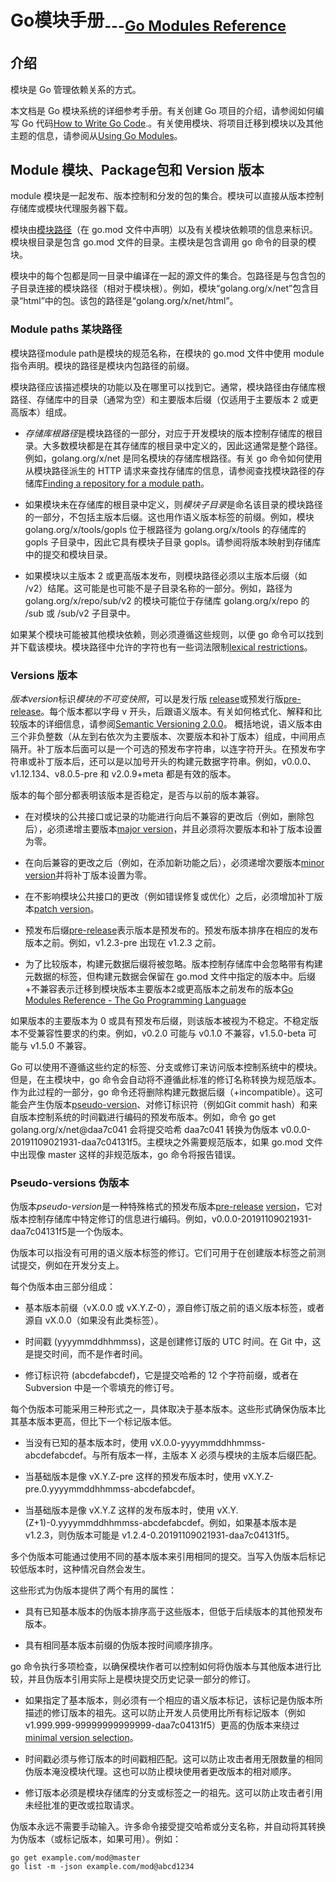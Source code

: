 # Go模块手册<sub>---[Go Modules Reference](https://go.dev/ref/mod)</sub>

## 介绍

模块是 Go 管理依赖关系的方式。

本文档是 Go 模块系统的详细参考手册。有关创建 Go 项目的介绍，请参阅如何编写 Go 代码[How to Write Go Code](https://go.dev/doc/code.html).。有关使用模块、将项目迁移到模块以及其他主题的信息，请参阅从[Using Go Modules](https://blog.golang.org/using-go-modules)。

## Module 模块、Package包和 Version 版本

module 模块是一起发布、版本控制和分发的包的集合。模块可以直接从版本控制存储库或模块代理服务器下载。

模块由[模块路径](https://go.dev/ref/mod#glos-module-path)（在 go.mod 文件中声明）以及有关模块依赖项的信息来标识。模块根目录是包含 go.mod 文件的目录。主模块是包含调用 go 命令的目录的模块。

模块中的每个包都是同一目录中编译在一起的源文件的集合。包路径是与包含包的子目录连接的模块路径（相对于模块根）。例如，模块“golang.org/x/net”包含目录“html”中的包。该包的路径是“golang.org/x/net/html”。

### Module paths 某块路径

模块路径module path是模块的规范名称，在模块的 go.mod 文件中使用 module 指令声明。模块的路径是模块内包路径的前缀。

模块路径应该描述模块的功能以及在哪里可以找到它。通常，模块路径由存储库根路径、存储库中的目录（通常为空）和主要版本后缀（仅适用于主要版本 2 或更高版本）组成。

- *存储库根路径*是模块路径的一部分，对应于开发模块的版本控制存储库的根目录。大多数模块都是在其存储库的根目录中定义的，因此这通常是整个路径。例如，golang.org/x/net 是同名模块的存储库根路径。有关 go 命令如何使用从模块路径派生的 HTTP 请求来查找存储库的信息，请参阅查找模块路径的存储库[Finding a repository for a module path](https://go.dev/ref/mod#vcs-find)。

- 如果模块未在存储库的根目录中定义，则*模块子目录*是命名该目录的模块路径的一部分，不包括主版本后缀。这也用作语义版本标签的前缀。例如，模块 golang.org/x/tools/gopls 位于根路径为 golang.org/x/tools 的存储库的 gopls 子目录中，因此它具有模块子目录 gopls。请参阅将版本映射到存储库中的提交和模块目录。

- 如果模块以主版本 2 或更高版本发布，则模块路径必须以主版本后缀（如 /v2）结尾。这可能是也可能不是子目录名称的一部分。例如，路径为 golang.org/x/repo/sub/v2 的模块可能位于存储库 golang.org/x/repo 的 /sub 或 /sub/v2 子目录中。

如果某个模块可能被其他模块依赖，则必须遵循这些规则，以便 go 命令可以找到并下载该模块。模块路径中允许的字符也有一些词法限制[lexical restrictions](https://go.dev/ref/mod#go-mod-file-ident)。

### Versions 版本

*版本version*标识*模块的不可变快照*，可以是发行版 [release](https://go.dev/ref/mod#glos-release-version)或预发行版[pre-release](https://go.dev/ref/mod#glos-pre-release-version)。每个版本都以字母 v 开头，后跟语义版本。有关如何格式化、解释和比较版本的详细信息，请参阅[Semantic Versioning 2.0.0](https://semver.org/spec/v2.0.0.html)。
概括地说，语义版本由三个非负整数（从左到右依次为主要版本、次要版本和补丁版本）组成，中间用点隔开。补丁版本后面可以是一个可选的预发布字符串，以连字符开头。在预发布字符串或补丁版本后，还可以是以加号开头的构建元数据字符串。例如，v0.0.0、v1.12.134、v8.0.5-pre 和 v2.0.9+meta 都是有效的版本。

版本的每个部分都表明该版本是否稳定，是否与以前的版本兼容。

- 在对模块的公共接口或记录的功能进行向后不兼容的更改后（例如，删除包后），必须递增主要版本[major version](https://go.dev/ref/mod#glos-major-version)，并且必须将次要版本和补丁版本设置为零。

- 在向后兼容的更改之后（例如，在添加新功能之后），必须递增次要版本[minor version](https://go.dev/ref/mod#glos-minor-version)并将补丁版本设置为零。

- 在不影响模块公共接口的更改（例如错误修复或优化）之后，必须增加补丁版本[patch version](https://go.dev/ref/mod#glos-patch-version)。

- 预发布后缀[pre-release](https://go.dev/ref/mod#glos-pre-release-version)表示版本是预发布的。预发布版本排序在相应的发布版本之前。例如，v1.2.3-pre 出现在 v1.2.3 之前。

- 为了比较版本，构建元数据后缀将被忽略。版本控制存储库中会忽略带有构建元数据的标签，但构建元数据会保留在 go.mod 文件中指定的版本中。后缀+不兼容表示迁移到模块版本主要版本2或更高版本之前发布的版本[Go Modules Reference - The Go Programming Language](https://go.dev/ref/mod#non-module-compat)

如果版本的主要版本为 0 或具有预发布后缀，则该版本被视为不稳定。不稳定版本不受兼容性要求的约束。例如，v0.2.0 可能与 v0.1.0 不兼容，v1.5.0-beta 可能与 v1.5.0 不兼容。

Go 可以使用不遵循这些约定的标签、分支或修订来访问版本控制系统中的模块。但是，在主模块中，go 命令会自动将不遵循此标准的修订名称转换为规范版本。作为此过程的一部分，go 命令还将删除构建元数据后缀（+incompatible）。这可能会产生伪版本[pseudo-version](https://go.dev/ref/mod#glos-pseudo-version)、对修订标识符（例如Git commit hash）和来自版本控制系统的时间戳进行编码的预发布版本。例如，命令 go get golang.org/x/net@daa7c041 会将提交哈希 daa7c041 转换为伪版本 v0.0.0-20191109021931-daa7c04131f5。主模块之外需要规范版本，如果 go.mod 文件中出现像 master 这样的非规范版本，go 命令将报告错误。

### Pseudo-versions 伪版本

伪版本*pseudo-version*是一种特殊格式的预发布版本[pre-release](https://go.dev/ref/mod#glos-pre-release-version) [version](https://go.dev/ref/mod#glos-version)，它对版本控制存储库中特定修订的信息进行编码。例如，v0.0.0-20191109021931-daa7c04131f5是一个伪版本。

伪版本可以指没有可用的语义版本标签的修订。它们可用于在创建版本标签之前测试提交，例如在开发分支上。

每个伪版本由三部分组成：

- 基本版本前缀（vX.0.0 或 vX.Y.Z-0），源自修订版之前的语义版本标签，或者源自 vX.0.0（如果没有此类标签）。

- 时间戳 (yyyymmddhhmmss)，这是创建修订版的 UTC 时间。在 Git 中，这是提交时间，而不是作者时间。

- 修订标识符 (abcdefabcdef)，它是提交哈希的 12 个字符前缀，或者在 Subversion 中是一个零填充的修订号。

每个伪版本可能采用三种形式之一，具体取决于基本版本。这些形式确保伪版本比其基本版本更高，但比下一个标记版本低。

- 当没有已知的基本版本时，使用 vX.0.0-yyyymmddhhmmss-abcdefabcdef。与所有版本一样，主版本 X 必须与模块的主版本后缀匹配。

- 当基础版本是像 vX.Y.Z-pre 这样的预发布版本时，使用 vX.Y.Z-pre.0.yyyymmddhhmmss-abcdefabcdef。

- 当基础版本是像 vX.Y.Z 这样的发布版本时，使用 vX.Y.(Z+1)-0.yyyymmddhhmmss-abcdefabcdef。例如，如果基本版本是 v1.2.3，则伪版本可能是 v1.2.4-0.20191109021931-daa7c04131f5。

多个伪版本可能通过使用不同的基本版本来引用相同的提交。当写入伪版本后标记较低版本时，这种情况自然会发生。

这些形式为伪版本提供了两个有用的属性：

- 具有已知基本版本的伪版本排序高于这些版本，但低于后续版本的其他预发布版本。

- 具有相同基本版本前缀的伪版本按时间顺序排序。

go 命令执行多项检查，以确保模块作者可以控制如何将伪版本与其他版本进行比较，并且伪版本引用实际上是模块提交历史记录一部分的修订。

- 如果指定了基本版本，则必须有一个相应的语义版本标记，该标记是伪版本所描述的修订版本的祖先。这可以防止开发人员使用比所有标记版本（例如 v1.999.999-99999999999999-daa7c04131f5）更高的伪版本来绕过[minimal version selection](https://go.dev/ref/mod#glos-minimal-version-selection)。

- 时间戳必须与修订版本的时间戳相匹配。这可以防止攻击者用无限数量的相同伪版本淹没模块代理。这也可以防止模块使用者更改版本的相对顺序。

- 修订版本必须是模块存储库的分支或标签之一的祖先。这可以防止攻击者引用未经批准的更改或拉取请求。

伪版本永远不需要手动输入。许多命令接受提交哈希或分支名称，并自动将其转换为伪版本（或标记版本，如果可用）。例如：

```shell
go get example.com/mod@master
go list -m -json example.com/mod@abcd1234
```

